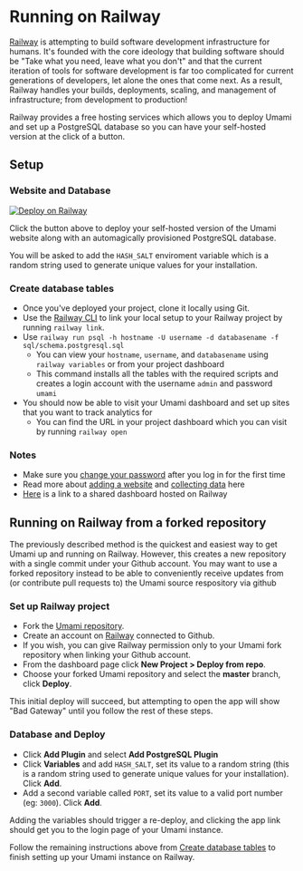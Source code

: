 # Running on Railway

[Railway](https://railway.app/) is attempting to build software development infrastructure for humans. It's founded with the core ideology that building software should be "Take what you need, leave what you don't" and that the current iteration of tools for software development is far too complicated for current generations of developers, let alone the ones that come next. As a result, Railway handles your builds, deployments, scaling, and management of infrastructure; from development to production!

Railway provides a free hosting services which allows you to deploy Umami and set up a PostgreSQL database so you can have your self-hosted version at the click of a button.

## Setup

### Website and Database

[![Deploy on Railway](https://railway.app/button.svg)](https://railway.app/new/template/umami-analytics)

Click the button above to deploy your self-hosted version of the Umami website along with an automagically provisioned PostgreSQL database.

You will be asked to add the `HASH_SALT` enviroment variable which is a random string used to generate unique values for your installation.

### Create database tables

- Once you've deployed your project, clone it locally using Git.
- Use the [Railway CLI](https://docs.railway.app/develop/cli) to link your local setup to your Railway project by running `railway link`.
- Use `railway run psql -h hostname -U username -d databasename -f sql/schema.postgresql.sql`
  - You can view your `hostname`, `username`, and `databasename` using `railway variables` or from your project dashboard
  - This command installs all the tables with the required scripts and creates a login account with the username `admin` and password `umami`
- You should now be able to visit your Umami dashboard and set up sites that you want to track analytics for
  - You can find the URL in your project dashboard which you can visit by running `railway open`

### Notes

- Make sure you [change your password](https://umami.is/docs/login) after you log in for the first time
- Read more about [adding a website](https://umami.is/docs/add-a-website) and [collecting data](https://umami.is/docs/collect-data) here
- [Here](https://umami-0ce3be-production.up.railway.app/share/QFjN7Inl/LTV) is a link to a shared dashboard hosted on Railway

## Running on Railway from a forked repository

The previously described method is the quickest and easiest way to get Umami up and running on Railway. However, this creates a new repository with a single commit under your Github account. You may want to use a forked repository instead to be able to conveniently receive updates from (or contribute pull requests to) the Umami source respository via github

### Set up Railway project

- Fork the [Umami repository](https://github.com/umami-software/umami).
- Create an account on [Railway](https://railway.app/) connected to Github.
- If you wish, you can give Railway permission only to your Umami fork repository when linking your Github account.
- From the dashboard page click **New Project > Deploy from repo**.
- Choose your forked Umami repository and select the **master** branch, click **Deploy**.

This initial deploy will succeed, but attempting to open the app will show "Bad Gateway" until you follow the rest of these steps.

### Database and Deploy

- Click **Add Plugin** and select **Add PostgreSQL Plugin**
- Click **Variables** and add `HASH_SALT`, set its value to a random string (this is a random string used to generate unique values for your installation). Click **Add**.
- Add a second variable called `PORT`, set its value to a valid port number (eg: `3000`). Click **Add**.

Adding the variables should trigger a re-deploy, and clicking the app link should get you to the login page of your Umami instance. 

Follow the remaining instructions above from [Create database tables](#create-database-tables) to finish setting up your Umami instance on Railway.
